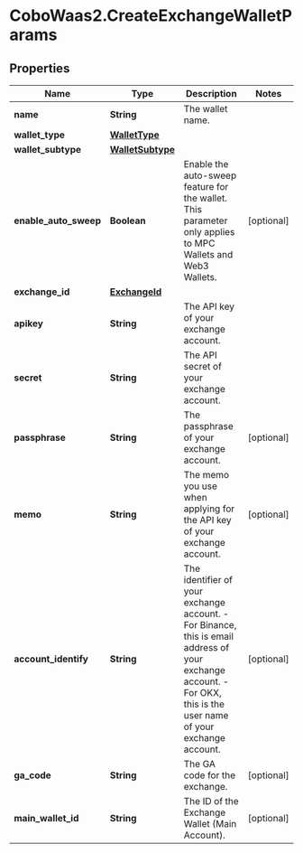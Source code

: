 # CoboWaas2.CreateExchangeWalletParams

## Properties

Name | Type | Description | Notes
------------ | ------------- | ------------- | -------------
**name** | **String** | The wallet name. | 
**wallet_type** | [**WalletType**](WalletType.md) |  | 
**wallet_subtype** | [**WalletSubtype**](WalletSubtype.md) |  | 
**enable_auto_sweep** | **Boolean** | Enable the auto-sweep feature for the wallet. This parameter only applies to MPC Wallets and Web3 Wallets. | [optional] 
**exchange_id** | [**ExchangeId**](ExchangeId.md) |  | 
**apikey** | **String** | The API key of your exchange account. | 
**secret** | **String** | The API secret of your exchange account. | 
**passphrase** | **String** | The passphrase of your exchange account. | [optional] 
**memo** | **String** | The memo you use when applying for the API key of your exchange account. | [optional] 
**account_identify** | **String** | The identifier of your exchange account. - For Binance, this is email address of your exchange account. - For OKX, this is the user name of your exchange account.  | [optional] 
**ga_code** | **String** | The GA code for the exchange. | [optional] 
**main_wallet_id** | **String** | The ID of the Exchange Wallet (Main Account). | [optional] 


